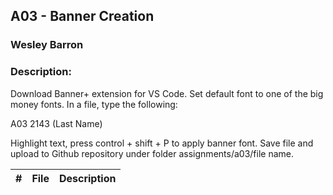 ## A03 - Banner Creation
### Wesley Barron
### Description:

Download Banner+ extension for VS Code. Set default font to one of the big money fonts. In a file, type the following:

A03
2143
(Last Name)

Highlight text, press control + shift + P to apply banner font. Save file and upload to Github repository under folder assignments/a03/file name.


|   #   | File            | Description                                        |
| :---: | --------------- | -------------------------------------------------- |


      
